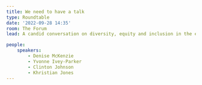 ```yaml
---
title: We need to have a talk
type: Roundtable
date: '2022-09-28 14:35'
room: The Forum
lead: A candid conversation on diversity, equity and inclusion in the earth observation sector. We have work to do.

people:
    speakers:
        - Denise McKenzie
        - Yvonne Ivey-Parker
        - Clinton Johnson
        - Khristian Jones
---
```

